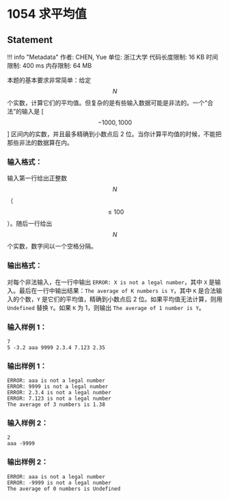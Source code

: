 
# 1054 求平均值

## Statement

!!! info "Metadata"
    作者: CHEN, Yue
    单位: 浙江大学
    代码长度限制: 16 KB
    时间限制: 400 ms
    内存限制: 64 MB

本题的基本要求非常简单：给定 $$N$$ 个实数，计算它们的平均值。但复杂的是有些输入数据可能是非法的。一个“合法”的输入是 [$$-1000, 1000$$] 区间内的实数，并且最多精确到小数点后 2 位。当你计算平均值的时候，不能把那些非法的数据算在内。

### 输入格式：

输入第一行给出正整数 $$N$$（$$\le 100$$）。随后一行给出 $$N$$ 个实数，数字间以一个空格分隔。

### 输出格式：

对每个非法输入，在一行中输出 `ERROR: X is not a legal number`，其中 `X` 是输入。最后在一行中输出结果：`The average of K numbers is Y`，其中 `K` 是合法输入的个数，`Y` 是它们的平均值，精确到小数点后 2 位。如果平均值无法计算，则用 `Undefined` 替换 `Y`。如果 `K` 为 1，则输出 `The average of 1 number is Y`。

### 输入样例 1：
```plaintext
7
5 -3.2 aaa 9999 2.3.4 7.123 2.35
```

### 输出样例 1：
```plaintext
ERROR: aaa is not a legal number
ERROR: 9999 is not a legal number
ERROR: 2.3.4 is not a legal number
ERROR: 7.123 is not a legal number
The average of 3 numbers is 1.38
```

### 输入样例 2：
```plaintext
2
aaa -9999
```

### 输出样例 2：
```plaintext
ERROR: aaa is not a legal number
ERROR: -9999 is not a legal number
The average of 0 numbers is Undefined
```


